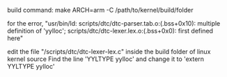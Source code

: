 build command:
make ARCH=arm -C /path/to/kernel/build/folder

for the error,
"usr/bin/ld: scripts/dtc/dtc-parser.tab.o:(.bss+0x10): multiple definition of 'yylloc'; scripts/dtc/dtc-lexer.lex.o:(.bss+0x0): first defined here"

edit the file "/scripts/dtc/dtc-lexer-lex.c"  inside the build folder of linux kernel source 
Find the line 'YYLTYPE yylloc' and change it to 'extern YYLTYPE yylloc'
